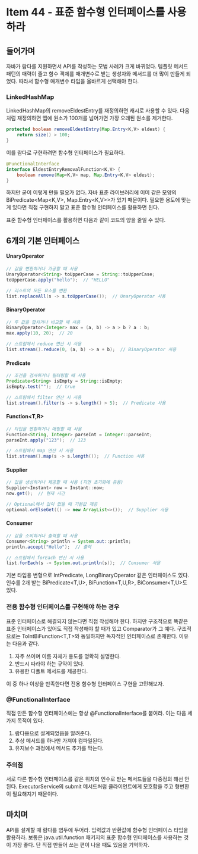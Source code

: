 # Item 44 - 표준 함수형 인터페이스를 사용하라

## 들어가며
자바가 람다를 지원하면서 API를 작성하는 모범 사례가 크게 바뀌었다. 템플릿 메서드 패턴의 매력이 줄고 함수 객체를 매개변수로 받는 생성자와 메서드를 더 많이 만들게 되었다. 따라서 함수형 매개변수 타입을 올바르게 선택해야 한다.

### LinkedHashMap

LinkedHashMap의 removeEldestEntry를 재정의하면 캐시로 사용할 수 있다. 다음처럼 재정의하면 맵에 원소가 100개를 넘어가면 가장 오래된 원소를 제거한다.

```java
protected boolean removeEldestEntry(Map.Entry<K,V> eldest) {
    return size() > 100;
}
```

이를 람다로 구현하려면 함수형 인터페이스가 필요하다.

```java
@FunctionalInterface
interface EldestEntryRemovalFunction<K,V> {
    boolean remove(Map<K,V> map, Map.Entry<K,V> eldest);
}
```

하지만 굳이 이렇게 만들 필요가 없다. 자바 표준 라이브러리에 이미 같은 모양의 BiPredicate<Map<K,V>, Map.Entry<K,V>>가 있기 때문이다. 필요한 용도에 맞는 게 있다면 직접 구현하지 말고 표준 함수형 인터페이스를 활용하면 된다.

표준 함수형 인터페이스를 활용하면 다음과 같이 코드의 양을 줄일 수 있다.

## 6개의 기본 인터페이스
#### UnaryOperator<T>
```java
// 값을 변환하거나 가공할 때 사용
UnaryOperator<String> toUpperCase = String::toUpperCase;
toUpperCase.apply("hello");  // "HELLO"

// 리스트의 모든 요소를 변환
list.replaceAll(s -> s.toUpperCase());  // UnaryOperator 사용
```

#### BinaryOperator<T>
```java
// 두 값을 합치거나 비교할 때 사용
BinaryOperator<Integer> max = (a, b) -> a > b ? a : b;
max.apply(10, 20);  // 20

// 스트림에서 reduce 연산 시 사용
list.stream().reduce(0, (a, b) -> a + b);  // BinaryOperator 사용
```

#### Predicate<T>
```java
// 조건을 검사하거나 필터링할 때 사용
Predicate<String> isEmpty = String::isEmpty;
isEmpty.test("");  // true

// 스트림에서 filter 연산 시 사용
list.stream().filter(s -> s.length() > 5);  // Predicate 사용
```

#### Function<T,R>
```java
// 타입을 변환하거나 매핑할 때 사용
Function<String, Integer> parseInt = Integer::parseInt;
parseInt.apply("123");  // 123

// 스트림에서 map 연산 시 사용
list.stream().map(s -> s.length());  // Function 사용
```

#### Supplier<T>
```java
// 값을 생성하거나 제공할 때 사용 (지연 초기화에 유용)
Supplier<Instant> now = Instant::now;
now.get();  // 현재 시간

// Optional에서 값이 없을 때 기본값 제공
optional.orElseGet(() -> new ArrayList<>());  // Supplier 사용
```

#### Consumer<T>
```java
// 값을 소비하거나 출력할 때 사용
Consumer<String> println = System.out::println;
println.accept("Hello");  // 출력

// 스트림에서 forEach 연산 시 사용
list.forEach(s -> System.out.println(s));  // Consumer 사용
```

기본 타입용 변형으로 IntPredicate, LongBinaryOperator 같은 인터페이스도 있다. 인수를 2개 받는 BiPredicate<T,U>, BiFunction<T,U,R>, BiConsumer<T,U>도 있다.

### 전용 함수형 인터페이스를 구현해야 하는 경우

표준 인터페이스로 해결되지 않는다면 직접 작성해야 한다. 하지만 구조적으로 똑같은 표준 인터페이스가 있어도 직접 작성해야 할 때가 있고 Comparator<T>가 그 예다. 구조적으로는 ToIntBiFunction<T,T>와 동일하지만 독자적인 인터페이스로 존재한다. 이유는 다음과 같다.

1. 자주 쓰이며 이름 자체가 용도를 명확히 설명한다.
2. 반드시 따라야 하는 규약이 있다.
3. 유용한 디폴트 메서드를 제공한다.

이 중 하나 이상을 만족한다면 전용 함수형 인터페이스 구현을 고민해보자.

### @FunctionalInterface

직접 만든 함수형 인터페이스에는 항상 @FunctionalInterface를 붙여라. 이는 다음 세 가지 목적이 있다.

1. 람다용으로 설계되었음을 알려준다.
2. 추상 메서드를 하나만 가져야 컴파일된다.
3. 유지보수 과정에서 메서드 추가를 막는다.

### 주의점

서로 다른 함수형 인터페이스를 같은 위치의 인수로 받는 메서드들을 다중정의 해선 안된다. ExecutorService의 submit 메서드처럼 클라이언트에게 모호함을 주고 형변환이 필요해지기 때문이다.

## 마치며

API를 설계할 때 람다를 염두에 두어라. 입력값과 반환값에 함수형 인터페이스 타입을 활용하라. 보통은 java.util.function 패키지의 표준 함수형 인터페이스를 사용하는 것이 가장 좋다. 단 직접 만들어 쓰는 편이 나을 때도 있음을 기억하자.